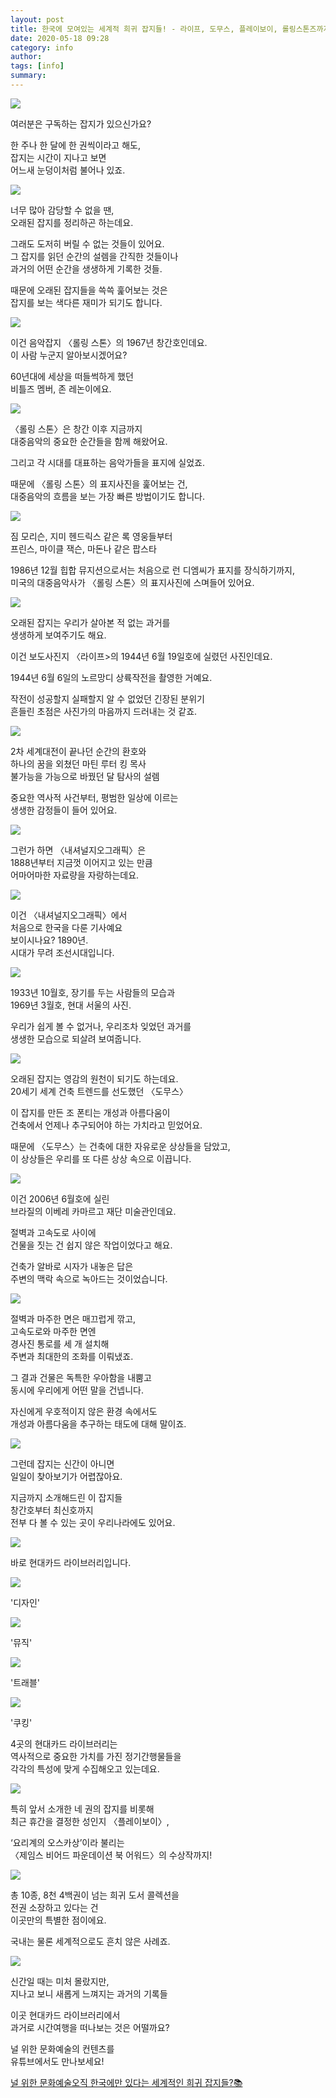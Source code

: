 ```yaml
---
layout: post
title: 한국에 모여있는 세계적 희귀 잡지들! - 라이프, 도무스, 플레이보이, 롤링스톤즈까지! - 현대카드 라이브러리 다녀온 후기 
date: 2020-05-18 09:28
category: info
author: 
tags: [info]
summary: 
---
```



  
![](https://img1.daumcdn.net/thumb/R720x0/?fname=https%3A%2F%2Ft1.daumcdn.net%2Fliveboard%2Fcultureart4u%2F3e36a0612d8e43c39b5800d0a4dcfb22.png)

여러분은 구독하는 잡지가 있으신가요?  
  
한 주나 한 달에 한 권씩이라고 해도,  
잡지는 시간이 지나고 보면  
어느새 눈덩이처럼 불어나 있죠.  

![](https://img1.daumcdn.net/thumb/R720x0/?fname=https%3A%2F%2Ft1.daumcdn.net%2Fliveboard%2Fcultureart4u%2F1ae8a02a79d9486d9b94f90f73b3f5a8.png)

너무 많아 감당할 수 없을 땐,  
오래된 잡지를 정리하곤 하는데요.  
  
그래도 도저히 버릴 수 없는 것들이 있어요.  
그 잡지를 읽던 순간의 설렘을 간직한 것들이나  
과거의 어떤 순간을 생생하게 기록한 것들.  
  
때문에 오래된 잡지들을 쓱쓱 훑어보는 것은  
잡지를 보는 색다른 재미가 되기도 합니다.  

![](https://img1.daumcdn.net/thumb/R720x0/?fname=https%3A%2F%2Ft1.daumcdn.net%2Fliveboard%2Fcultureart4u%2Fd657c8ab615e4885bb26ce102689e7cf.png)

이건 음악잡지 〈롤링 스톤〉의 1967년 창간호인데요.  
이 사람 누군지 알아보시겠어요?  
  
60년대에 세상을 떠들썩하게 했던  
비틀즈 멤버, 존 레논이에요.  

![](https://img1.daumcdn.net/thumb/R720x0/?fname=https%3A%2F%2Ft1.daumcdn.net%2Fliveboard%2Fcultureart4u%2F07679d494c23438487d0ae2a3b3d3069.png)

〈롤링 스톤〉은 창간 이후 지금까지  
대중음악의 중요한 순간들을 함께 해왔어요.  
  
그리고 각 시대를 대표하는 음악가들을 표지에 실었죠.  
  
때문에 〈롤링 스톤〉의 표지사진을 훑어보는 건,  
대중음악의 흐름을 보는 가장 빠른 방법이기도 합니다.  

![](https://img1.daumcdn.net/thumb/R720x0/?fname=https%3A%2F%2Ft1.daumcdn.net%2Fliveboard%2Fcultureart4u%2F37a2b4901d804337bb1b01233dcea1ef.png)

짐 모리슨, 지미 헨드릭스 같은 록 영웅들부터  
프린스, 마이클 잭슨, 마돈나 같은 팝스타  
  
1986년 12월 힙합 뮤지션으로서는 처음으로 런 디엠씨가 표지를 장식하기까지,  
미국의 대중음악사가 〈롤링 스톤〉의 표지사진에 스며들어 있어요.  

![](https://img1.daumcdn.net/thumb/R720x0/?fname=https%3A%2F%2Ft1.daumcdn.net%2Fliveboard%2Fcultureart4u%2F6e82f1bec45549b3b09f412e0a306c5d.png)

오래된 잡지는 우리가 살아본 적 없는 과거를  
생생하게 보여주기도 해요.  
  
이건 보도사진지 〈라이프>의 1944년 6월 19일호에 실렸던 사진인데요.  
  
1944년 6월 6일의 노르망디 상륙작전을 촬영한 거예요.  
  
작전이 성공할지 실패할지 알 수 없었던 긴장된 분위기  
흔들린 초점은 사진가의 마음까지 드러내는 것 같죠.  

![](https://img1.daumcdn.net/thumb/R720x0/?fname=https%3A%2F%2Ft1.daumcdn.net%2Fliveboard%2Fcultureart4u%2F66a9d7ef36e64d2596b6686bc659d976.png)

2차 세계대전이 끝나던 순간의 환호와  
하나의 꿈을 외쳤던 마틴 루터 킹 목사  
불가능을 가능으로 바꿨던 달 탐사의 설렘  
  
중요한 역사적 사건부터, 평범한 일상에 이르는  
생생한 감정들이 들어 있어요.  

![](https://img1.daumcdn.net/thumb/R720x0/?fname=https%3A%2F%2Ft1.daumcdn.net%2Fliveboard%2Fcultureart4u%2Ffb955148408c49dcbc54836562c128e1.png)

그런가 하면 〈내셔널지오그래픽〉은  
1888년부터 지금껏 이어지고 있는 만큼  
어마어마한 자료량을 자랑하는데요.  

![](https://img1.daumcdn.net/thumb/R720x0/?fname=https%3A%2F%2Ft1.daumcdn.net%2Fliveboard%2Fcultureart4u%2Fcd895e89022b4a4bb9aa7b488dfd18c9.png)

이건 〈내셔널지오그래픽〉에서  
처음으로 한국을 다룬 기사예요  
보이시나요? 1890년.  
시대가 무려 조선시대입니다.  

![](https://img1.daumcdn.net/thumb/R720x0/?fname=https%3A%2F%2Ft1.daumcdn.net%2Fliveboard%2Fcultureart4u%2F0a78743222fa4ed288485de92de778c9.png)

1933년 10월호, 장기를 두는 사람들의 모습과  
1969년 3월호, 현대 서울의 사진.  
  
우리가 쉽게 볼 수 없거나, 우리조차 잊었던 과거를  
생생한 모습으로 되살려 보여줍니다.  

![](https://img1.daumcdn.net/thumb/R720x0/?fname=https%3A%2F%2Ft1.daumcdn.net%2Fliveboard%2Fcultureart4u%2Ffb4c1af6422740b8884028ebaa7cec68.png)

오래된 잡지는 영감의 원천이 되기도 하는데요.  
20세기 세계 건축 트렌드를 선도했던 〈도무스〉  
  
이 잡지를 만든 조 폰티는 개성과 아름다움이  
건축에서 언제나 추구되어야 하는 가치라고 믿었어요.  
  
때문에 〈도무스〉는 건축에 대한 자유로운 상상들을 담았고,  
이 상상들은 우리를 또 다른 상상 속으로 이끕니다.  

![](https://img1.daumcdn.net/thumb/R720x0/?fname=https%3A%2F%2Ft1.daumcdn.net%2Fliveboard%2Fcultureart4u%2F72082e3431e64c608c29eea8f12bfbbf.png)

이건 2006년 6월호에 실린  
브라질의 이베레 카마르고 재단 미술관인데요.  
  
절벽과 고속도로 사이에  
건물을 짓는 건 쉽지 않은 작업이었다고 해요.  
  
건축가 알바로 시자가 내놓은 답은  
주변의 맥락 속으로 녹아드는 것이었습니다.  

![](https://img1.daumcdn.net/thumb/R720x0/?fname=https%3A%2F%2Ft1.daumcdn.net%2Fliveboard%2Fcultureart4u%2F5e45b922fc32410e8a5258981d969097.png)

절벽과 마주한 면은 매끄럽게 깎고,  
고속도로와 마주한 면엔  
경사진 통로를 세 개 설치해  
주변과 최대한의 조화를 이뤄냈죠.  
  
그 결과 건물은 독특한 우아함을 내뿜고  
동시에 우리에게 어떤 말을 건넵니다.  
  
자신에게 우호적이지 않은 환경 속에서도  
개성과 아름다움을 추구하는 태도에 대해 말이죠.  

![](https://img1.daumcdn.net/thumb/R720x0/?fname=https%3A%2F%2Ft1.daumcdn.net%2Fliveboard%2Fcultureart4u%2F497becc4c54c4e5daac9bbdf41db3223.png)

그런데 잡지는 신간이 아니면  
일일이 찾아보기가 어렵잖아요.  
  
지금까지 소개해드린 이 잡지들  
창간호부터 최신호까지  
전부 다 볼 수 있는 곳이 우리나라에도 있어요.  

![](https://img1.daumcdn.net/thumb/R720x0/?fname=https%3A%2F%2Ft1.daumcdn.net%2Fliveboard%2Fcultureart4u%2Fab47947f33b14b8cb0f6942d7e8e3d62.png)

바로 현대카드 라이브러리입니다.  

![](https://img1.daumcdn.net/thumb/R720x0/?fname=https%3A%2F%2Ft1.daumcdn.net%2Fliveboard%2Fcultureart4u%2Ffa0a7c3ef92946dd850059c81dd60929.png)

'디자인'  

![](https://img1.daumcdn.net/thumb/R720x0/?fname=https%3A%2F%2Ft1.daumcdn.net%2Fliveboard%2Fcultureart4u%2F4ad6ad186cea497f9e17dcb8d21d96a0.png)

'뮤직'  

![](https://img1.daumcdn.net/thumb/R720x0/?fname=https%3A%2F%2Ft1.daumcdn.net%2Fliveboard%2Fcultureart4u%2Fd48c7428e09b49888423635cbebe00f5.png)

'트래블'  

![](https://img1.daumcdn.net/thumb/R720x0/?fname=https%3A%2F%2Ft1.daumcdn.net%2Fliveboard%2Fcultureart4u%2Fa073ffa489d94ef698690b18be08b614.png)

'쿠킹'  
  
4곳의 현대카드 라이브러리는  
역사적으로 중요한 가치를 가진 정기간행물들을  
각각의 특성에 맞게 수집해오고 있는데요.  

![](https://img1.daumcdn.net/thumb/R720x0/?fname=https%3A%2F%2Ft1.daumcdn.net%2Fliveboard%2Fcultureart4u%2F677b4b74b60f4625b5233221fb6a6bcd.png)

특히 앞서 소개한 네 권의 잡지를 비롯해  
최근 휴간을 결정한 성인지 〈플레이보이〉,  
  
‘요리계의 오스카상’이라 불리는  
〈제임스 비어드 파운데이션 북 어워드〉의 수상작까지!  

![](https://img1.daumcdn.net/thumb/R720x0/?fname=https%3A%2F%2Ft1.daumcdn.net%2Fliveboard%2Fcultureart4u%2Faef817b796b44069a3ce4127113aab8c.png)

총 10종, 8천 4백권이 넘는 희귀 도서 콜렉션을  
전권 소장하고 있다는 건  
이곳만의 특별한 점이에요.  
  
국내는 물론 세계적으로도 흔치 않은 사례죠.  

![](https://img1.daumcdn.net/thumb/R720x0/?fname=https%3A%2F%2Ft1.daumcdn.net%2Fliveboard%2Fcultureart4u%2F699eebac5483499b93c343926d4ba401.png)

신간일 때는 미처 몰랐지만,  
지나고 보니 새롭게 느껴지는 과거의 기록들  
  
이곳 현대카드 라이브러리에서  
과거로 시간여행을 떠나보는 것은 어떨까요?  

널 위한 문화예술의 컨텐츠를  
유튜브에서도 만나보세요!  

[널 위한 문화예술오직 한국에만 있다는 세계적인 희귀 잡지들?📚](https://www.youtube.com/watch?v=z8G-VHItd78)